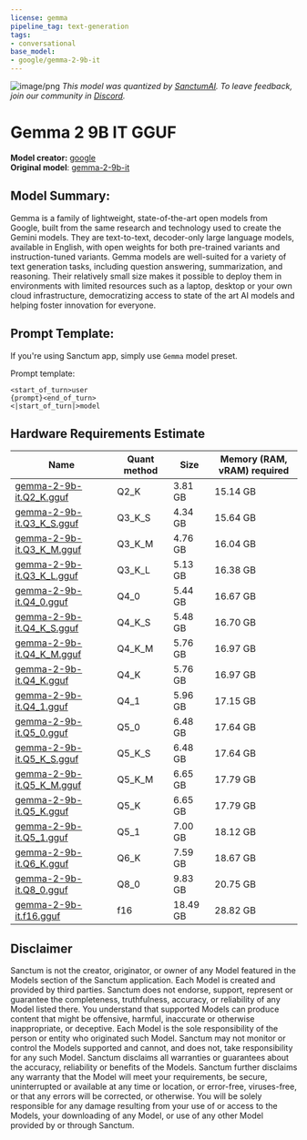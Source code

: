 ```yaml
---
license: gemma
pipeline_tag: text-generation
tags:
- conversational
base_model:
- google/gemma-2-9b-it
---
```


![image/png](https://cdn-uploads.huggingface.co/production/uploads/64a28db2f1968b7d7f357182/u7s05Lc_DIwrI3mY_Hzwn.png)
*This model was quantized by [SanctumAI](https://sanctum.ai). To leave feedback, join our community in [Discord](https://discord.gg/7ZNE78HJKh).*

# Gemma 2 9B IT GGUF

**Model creator:** [google](https://huggingface.co/google)<br>
**Original model**: [gemma-2-9b-it](https://huggingface.co/google/gemma-2-9b-it)<br>

## Model Summary:

Gemma is a family of lightweight, state-of-the-art open models from Google, built from the same research and technology used to create the Gemini models. They are text-to-text, decoder-only large language models, available in English, with open weights for both pre-trained variants and instruction-tuned variants. Gemma models are well-suited for a variety of text generation tasks, including question answering, summarization, and reasoning. Their relatively small size makes it possible to deploy them in environments with limited resources such as a laptop, desktop or your own cloud infrastructure, democratizing access to state of the art AI models and helping foster innovation for everyone.

## Prompt Template:

If you're using Sanctum app, simply use `Gemma` model preset.

Prompt template:

```
<start_of_turn>user
{prompt}<end_of_turn>
<|start_of_turn|>model
```

## Hardware Requirements Estimate

| Name | Quant method | Size | Memory (RAM, vRAM) required |
| ---- | ---- | ---- | ---- |
| [gemma-2-9b-it.Q2_K.gguf](https://huggingface.co/SanctumAI/gemma-2-9b-it-GGUF/blob/main/gemma-2-9b-it.Q2_K.gguf) | Q2_K | 3.81 GB | 15.14 GB |
| [gemma-2-9b-it.Q3_K_S.gguf](https://huggingface.co/SanctumAI/gemma-2-9b-it-GGUF/blob/main/gemma-2-9b-it.Q3_K_S.gguf) | Q3_K_S | 4.34 GB | 15.64 GB |
| [gemma-2-9b-it.Q3_K_M.gguf](https://huggingface.co/SanctumAI/gemma-2-9b-it-GGUF/blob/main/gemma-2-9b-it.Q3_K_M.gguf) | Q3_K_M | 4.76 GB | 16.04 GB |
| [gemma-2-9b-it.Q3_K_L.gguf](https://huggingface.co/SanctumAI/gemma-2-9b-it-GGUF/blob/main/gemma-2-9b-it.Q3_K_L.gguf) | Q3_K_L | 5.13 GB | 16.38 GB |
| [gemma-2-9b-it.Q4_0.gguf](https://huggingface.co/SanctumAI/gemma-2-9b-it-GGUF/blob/main/gemma-2-9b-it.Q4_0.gguf) | Q4_0 | 5.44 GB | 16.67 GB |
| [gemma-2-9b-it.Q4_K_S.gguf](https://huggingface.co/SanctumAI/gemma-2-9b-it-GGUF/blob/main/gemma-2-9b-it.Q4_K_S.gguf) | Q4_K_S | 5.48 GB | 16.70 GB |
| [gemma-2-9b-it.Q4_K_M.gguf](https://huggingface.co/SanctumAI/gemma-2-9b-it-GGUF/blob/main/gemma-2-9b-it.Q4_K_M.gguf) | Q4_K_M | 5.76 GB | 16.97 GB |
| [gemma-2-9b-it.Q4_K.gguf](https://huggingface.co/SanctumAI/gemma-2-9b-it-GGUF/blob/main/gemma-2-9b-it.Q4_K.gguf) | Q4_K | 5.76 GB | 16.97 GB |
| [gemma-2-9b-it.Q4_1.gguf](https://huggingface.co/SanctumAI/gemma-2-9b-it-GGUF/blob/main/gemma-2-9b-it.Q4_1.gguf) | Q4_1 | 5.96 GB | 17.15 GB |
| [gemma-2-9b-it.Q5_0.gguf](https://huggingface.co/SanctumAI/gemma-2-9b-it-GGUF/blob/main/gemma-2-9b-it.Q5_0.gguf) | Q5_0 | 6.48 GB | 17.64 GB |
| [gemma-2-9b-it.Q5_K_S.gguf](https://huggingface.co/SanctumAI/gemma-2-9b-it-GGUF/blob/main/gemma-2-9b-it.Q5_K_S.gguf) | Q5_K_S | 6.48 GB | 17.64 GB |
| [gemma-2-9b-it.Q5_K_M.gguf](https://huggingface.co/SanctumAI/gemma-2-9b-it-GGUF/blob/main/gemma-2-9b-it.Q5_K_M.gguf) | Q5_K_M | 6.65 GB | 17.79 GB |
| [gemma-2-9b-it.Q5_K.gguf](https://huggingface.co/SanctumAI/gemma-2-9b-it-GGUF/blob/main/gemma-2-9b-it.Q5_K.gguf) | Q5_K | 6.65 GB | 17.79 GB |
| [gemma-2-9b-it.Q5_1.gguf](https://huggingface.co/SanctumAI/gemma-2-9b-it-GGUF/blob/main/gemma-2-9b-it.Q5_1.gguf) | Q5_1 | 7.00 GB | 18.12 GB |
| [gemma-2-9b-it.Q6_K.gguf](https://huggingface.co/SanctumAI/gemma-2-9b-it-GGUF/blob/main/gemma-2-9b-it.Q6_K.gguf) | Q6_K | 7.59 GB | 18.67 GB |
| [gemma-2-9b-it.Q8_0.gguf](https://huggingface.co/SanctumAI/gemma-2-9b-it-GGUF/blob/main/gemma-2-9b-it.Q8_0.gguf) | Q8_0 | 9.83 GB | 20.75 GB |
| [gemma-2-9b-it.f16.gguf](https://huggingface.co/SanctumAI/gemma-2-9b-it-GGUF/blob/main/gemma-2-9b-it.f16.gguf) | f16 | 18.49 GB | 28.82 GB |

## Disclaimer

Sanctum is not the creator, originator, or owner of any Model featured in the Models section of the Sanctum application. Each Model is created and provided by third parties. Sanctum does not endorse, support, represent or guarantee the completeness, truthfulness, accuracy, or reliability of any Model listed there. You understand that supported Models can produce content that might be offensive, harmful, inaccurate or otherwise inappropriate, or deceptive. Each Model is the sole responsibility of the person or entity who originated such Model. Sanctum may not monitor or control the Models supported and cannot, and does not, take responsibility for any such Model. Sanctum disclaims all warranties or guarantees about the accuracy, reliability or benefits of the Models. Sanctum further disclaims any warranty that the Model will meet your requirements, be secure, uninterrupted or available at any time or location, or error-free, viruses-free, or that any errors will be corrected, or otherwise. You will be solely responsible for any damage resulting from your use of or access to the Models, your downloading of any Model, or use of any other Model provided by or through Sanctum.
